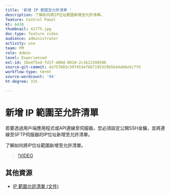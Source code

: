 ```yaml
---
title: '新增 IP 範圍至允許清單 '
description: 了解如何將IP位址範圍新增至允許清單。
feature: Control Panel
kt: 6430
thumbnail: 41775.jpg
doc-type: feature video
audience: administrator
activity: use
team: PM
role: Admin
level: Experienced
exl-id: 16e4f5ed-fd1f-400d-8010-2c1612399596
source-git-commit: da757603c597453ef6b7195329b5b44ab6e5c77d
workflow-type: tm+mt
source-wordcount: '94'
ht-degree: 31%

---
```


# 新增 IP 範圍至允許清單

若要透過用戶端應用程式或API連線至伺服器，您必須設定公開SSH金鑰，並將連線至SFTP伺服器的IP位址新增至允許清單。

了解如何將IP位址範圍新增至允許清單。

>[!VIDEO](https://video.tv.adobe.com/v/41775?quality=12)

## 其他資源

* [IP 範圍允許清單 (文件)](https://experienceleague.adobe.com/docs/control-panel/using/sftp-management/ip-range-allow-listing.html?lang=zh-Hant)
